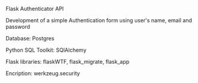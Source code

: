 Flask Authenticator API 

Development of a simple Authentication form using user's name, email and password 

Database: Postgres

Python SQL Toolkit: SQlAlchemy

Flask libraries: flaskWTF, flask_migrate, flask_app

Encription: werkzeug.security



